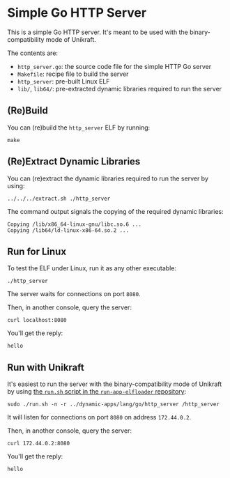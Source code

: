 # Simple Go HTTP Server

This is a simple Go HTTP server.
It's meant to be used with the binary-compatibility mode of Unikraft.

The contents are:

* `http_server.go`: the source code file for the simple HTTP Go server
* `Makefile`: recipe file to build the server
* `http_server`: pre-built Linux ELF
* `lib/`, `lib64/`: pre-extracted dynamic libraries required to run the server

## (Re)Build

You can (re)build the `http_server` ELF by running:

```console
make
```

## (Re)Extract Dynamic Libraries

You can (re)extract the dynamic libraries required to run the server by using:

```console
../../../extract.sh ./http_server
```

The command output signals the copying of the required dynamic libraries:

```text
Copying /lib/x86_64-linux-gnu/libc.so.6 ...
Copying /lib64/ld-linux-x86-64.so.2 ...
```

## Run for Linux

To test the ELF under Linux, run it as any other executable:

```console
./http_server
```

The server waits for connections on port `8080`.

Then, in another console, query the server:

```console
curl localhost:8080
```

You'll get the reply:

```text
hello
```

## Run with Unikraft

It's easiest to run the server with the binary-compatibility mode of Unikraft by using [the `run.sh` script in the `run-app-elfloader` repository](https://github.com/unikraft/run-app-elfloader/blob/master/run.sh):

```console
sudo ./run.sh -n -r ../dynamic-apps/lang/go/http_server /http_server
```

It will listen for connections on port `8080` on address `172.44.0.2`.

Then, in another console, query the server:

```console
curl 172.44.0.2:8080
```

You'll get the reply:

```text
hello
```
